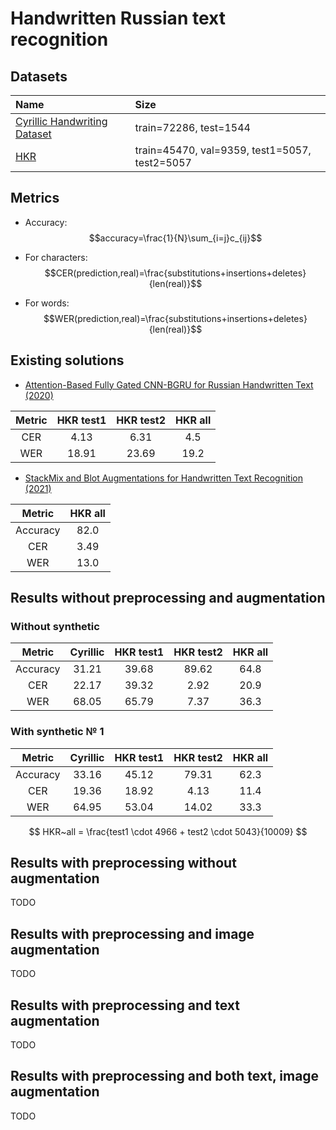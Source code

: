 # Handwritten Russian text recognition

## Datasets

| Name                                                                                                          | Size                                          |
|:--------------------------------------------------------------------------------------------------------------|:----------------------------------------------|
| [Cyrillic Handwriting Dataset](https://www.kaggle.com/datasets/constantinwerner/cyrillic-handwriting-dataset) | train=72286, test=1544                        |
| [HKR](https://github.com/abdoelsayed2016/HKR_Dataset)                                                         | train=45470, val=9359, test1=5057, test2=5057 |

## Metrics

* Accuracy: $$accuracy=\frac{1}{N}\sum_{i=j}c_{ij}$$

* For characters: $$CER(prediction,real)=\frac{substitutions+insertions+deletes}{len(real)}$$

* For words: $$WER(prediction,real)=\frac{substitutions+insertions+deletes}{len(real)}$$

## Existing solutions

* [Attention-Based Fully Gated CNN-BGRU for Russian Handwritten Text (2020)](https://www.mdpi.com/2313-433X/6/12/141/htm)

| Metric | HKR test1 | HKR test2 | HKR all |
|:------:|:---------:|:---------:|:-------:|
|  CER   |   4.13    |   6.31    |   4.5   |
|  WER   |   18.91   |   23.69   |  19.2   |

* [StackMix and Blot Augmentations for Handwritten Text Recognition (2021)](https://arxiv.org/pdf/2108.11667)

|  Metric  | HKR all |
|:--------:|:-------:|
| Accuracy |  82.0   |
|   CER    |  3.49   |
|   WER    |  13.0   |

## Results without preprocessing and augmentation

### Without synthetic

|  Metric  | Cyrillic | HKR test1 | HKR test2 | HKR all |
|:--------:|:--------:|:---------:|:---------:|:-------:|
| Accuracy |  31.21   |   39.68   |   89.62   |  64.8   |
|   CER    |  22.17   |   39.32   |   2.92    |  20.9   |
|   WER    |  68.05   |   65.79   |   7.37    |  36.3   |


### With synthetic № 1

|  Metric  | Cyrillic | HKR test1 | HKR test2 | HKR all |
|:--------:|:--------:|:---------:|:---------:|:-------:|
| Accuracy |  33.16   |   45.12   |   79.31   |  62.3   |
|   CER    |  19.36   |   18.92   |   4.13    |  11.4   |
|   WER    |  64.95   |   53.04   |   14.02   |  33.3   |


$$ HKR~all = \frac{test1 \cdot 4966 + test2 \cdot 5043}{10009} $$

## Results with preprocessing without augmentation

TODO

## Results with preprocessing and image augmentation

TODO

## Results with preprocessing and text augmentation

TODO

## Results with preprocessing and both text, image augmentation

TODO
